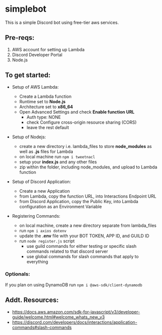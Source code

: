 # simplebot
This is a simple Discord bot using free-tier aws services.

## Pre-reqs:
1. AWS account for setting up Lambda  
2. Discord Developer Portal  
3. Node.js

## To get started:
- Setup of AWS Lambda:
  - Create a Lambda function
  - Runtime set to **Node.js**
  - Architecture set to **x86_64**
  - Open Advanced Settings and check **Enable function URL**
    - Auth type: NONE
    - check Configure cross-origin resource sharing (CORS)
    - leave the rest default

- Setup of Nodejs:  
  - create a new directory i.e. lambda_files to store **node_modules** as well as **.js** files for Lambda
  - on local machine run `npm i tweetnacl`
  - setup your **index.js** and any other files
  - zip within the folder, including node_modules, and upload to Lambda function

- Setup of Discord Application:
   - Create a new Application
   - from Lambda, copy the function URL, into Interactions Endpoint URL
   - from Discord Application, copy the Public Key, into Lambda configuration as an Environment Variable

- Registering Commands:  
   - on local machine, create a new directory separate from lambda_files
   - run `npm i axios dotenv`
   - update the **.env** file with your BOT TOKEN, APP ID, and GUILD ID
   - run `node register.js` script
      - use guild commands for either testing or specific slash commands related to that discord server
      - use global commands for slash commands that apply to everything

### Optionals:
If you plan on using DynamoDB run `npm i @aws-sdk/client-dynamodb`

## Addt. Resources:
- https://docs.aws.amazon.com/sdk-for-javascript/v3/developer-guide/welcome.html#welcome_whats_new_v3
- https://discord.com/developers/docs/interactions/application-commands#slash-commands